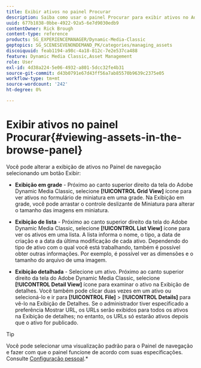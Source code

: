 ```yaml
---
title: Exibir ativos no painel Procurar
description: Saiba como usar o painel Procurar para exibir ativos no Adobe Dynamic Media Classic.
uuid: 677b1838-0bbe-4922-92a5-6e7d9030edb9
contentOwner: Rick Brough
content-type: reference
products: SG_EXPERIENCEMANAGER/Dynamic-Media-Classic
geptopics: SG_SCENESEVENONDEMAND_PK/categories/managing_assets
discoiquuid: feab1194-a98c-4a18-812c-7e2e537ca488
feature: Dynamic Media Classic,Asset Management
role: User
exl-id: 4d38a224-5e06-4932-a801-5dcc32fe4b31
source-git-commit: d43b0791e67d43ff56a7ab85570b9639c2375e05
workflow-type: tm+mt
source-wordcount: '242'
ht-degree: 0%

---
```


# Exibir ativos no painel Procurar{#viewing-assets-in-the-browse-panel}

Você pode alterar a exibição de ativos no Painel de navegação selecionando um botão Exibir:

* **Exibição em grade** - Próximo ao canto superior direito da tela do Adobe Dynamic Media Classic, selecione **[!UICONTROL Grid View]** ícone para ver ativos no formulário de miniatura em uma grade. Na Exibição em grade, você pode arrastar o controle deslizante de Miniatura para alterar o tamanho das imagens em miniatura.

* **Exibição de lista** - Próximo ao canto superior direito da tela do Adobe Dynamic Media Classic, selecione **[!UICONTROL List View]** ícone para ver os ativos em uma lista. A lista informa o nome, o tipo, a data de criação e a data da última modificação de cada ativo. Dependendo do tipo de ativo com o qual você está trabalhando, também é possível obter outras informações. Por exemplo, é possível ver as dimensões e o tamanho do arquivo de uma imagem.

* **Exibição detalhada** - Selecione um ativo. Próximo ao canto superior direito da tela do Adobe Dynamic Media Classic, selecione **[!UICONTROL Detail View]** ícone para examinar o ativo na Exibição de detalhes. Você também pode clicar duas vezes em um ativo ou selecioná-lo e ir para **[!UICONTROL File]** > **[!UICONTROL Details]** para vê-lo na Exibição de Detalhes. Se o administrador tiver especificado a preferência Mostrar URL, os URLs serão exibidos para todos os ativos na Exibição de detalhes; no entanto, os URLs só estarão ativos depois que o ativo for publicado.

>[!TIP]
>
>Você pode selecionar uma visualização padrão para o Painel de navegação e fazer com que o painel funcione de acordo com suas especificações. Consulte [Configuração pessoal](personal-setup.md#personal_setup).*
